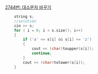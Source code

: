 [2744번: 대소문자 바꾸기](https://www.acmicpc.net/problem/2744)

```cpp
	string s;
	//solution
	cin >> s;
	for ( i = 0; i < s.size(); i++)
	{
		if ('a' <= s[i] && s[i] <= 'z')
		{
			cout << (char)toupper(s[i]);
			continue;
		}
		cout << (char)tolower(s[i]);
	}
```
